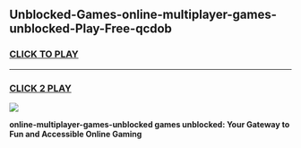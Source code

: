 
## Unblocked-Games-online-multiplayer-games-unblocked-Play-Free-qcdob
<h3>
<a href="https://premium76.site?title=online-multiplayer-games-unblocked&ref=17A">CLICK TO PLAY</a></h3>
<hr>

<h3>
<a href="https://premium76.site?title=online-multiplayer-games-unblocked&ref=17A">CLICK 2 PLAY</a>
  
</h3>

<a href="https://premium76.site?title=online-multiplayer-games-unblocked&ref=17A"><img src="https://clearcache.store/games.png"></a>


**online-multiplayer-games-unblocked games unblocked: Your Gateway to Fun and Accessible Online Gaming**
